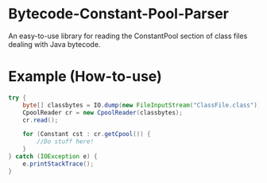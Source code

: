 # Bytecode-Constant-Pool-Parser
An easy-to-use library for reading the ConstantPool section of class files dealing with Java bytecode.

# Example (How-to-use)

```java
try {
    byte[] classbytes = IO.dump(new FileInputStream("ClassFile.class"));
    CpoolReader cr = new CpoolReader(classbytes);
    cr.read();

    for (Constant cst : cr.getCpool()) {
        //Do stuff here!
    }
} catch (IOException e) {
    e.printStackTrace();
}
```
